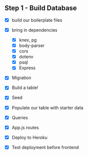 ## Step 1 - Build Database
- [x] build our boilerplate files
- [x] bring in dependencies
  - [x] knex, pg
  - [x] body-parser
  - [x] cors
  - [x] dotenv
  - [x] psql
  - [x] Express

- [x] Migration
 - [x] Build a table!

- [x] Seed
 - [x] Populate our table with starter data

- [x] Queries
- [x] App.js routes

- [x] Deploy to Heroku
- [x] Test deployment before frontend
